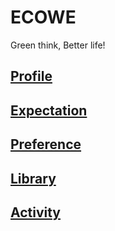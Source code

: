 # ECOWE
Green think, Better life!
## [Profile](https://github.com/wallivy/ecowe/blob/master/profile.md)
## [Expectation](https://github.com/wallivy/ecowe/blob/master/expectation.md )
## [Preference]()
## [Library]()
## [Activity]()
